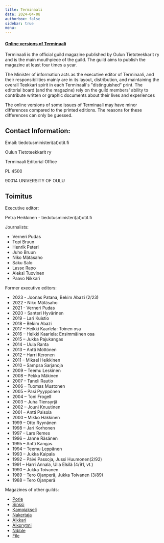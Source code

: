 ```yaml
---
title: Terminaali
date: 2024-04-08
authorbox: false
sidebar: true
menu:
---
```


#### [Online versions of Terminaali](./verkkoversiot/)

Terminaali is the official guild magazine published by Oulun Tietoteekkarit ry and is the main mouthpiece of the guild. The guild aims to publish the magazine at least four times a year.

The Minister of information acts as the executive editor of Terminaali, and their responsibilities mainly are in its layout, distribution, and maintaining the overall Teekkari spirit in each Terminaali's "distinguished" print. The editorial board (and the magazine) rely on the guild members' ability to contribute written or graphic documents about their lives and experiences

The online versions of some issues of Terminaali may have minor differences compared to the printed editions. The reasons for these differences can only be guessed.

## Contact Information:

Email: tiedotusministeri(at)otit.fi

Oulun Tietoteekkarit ry

Terminaali Editorial Office

PL 4500

90014 UNIVERSITY OF OULU

## Toimitus

Executive editor:

Petra Heikkinen - tiedotusministeri(at)otit.fi

Journalists:

- Verneri Pudas
- Topi Bruun
- Henrik Peteri
- Juho Bruun
- Niko Mätäsaho
- Saku Salo
- Lasse Rapo
- Aleksi Tuovinen
- Paavo Nikkari

Former executive editors:
- 2023 - Joonas Patana, Bekim Abazi (2/23)
- 2022 - Niko Mätäsaho
- 2021 - Verneri Pudas
- 2020 - Santeri Hyvärinen
- 2019 – Lari Kuistio
- 2018 – Bekim Abazi
- 2017 – Heikki Kaarlela: Toinen osa
- 2016 – Heikki Kaarlela: Ensimmäinen osa
- 2015 – Jukka Pajukangas
- 2014 – Uula Ranta
- 2013 – Antti Möttönen
- 2012 – Harri Keronen
- 2011 – Mikael Heikkinen
- 2010 – Sampsa Sarjanoja
- 2009 – Teemu Leskinen
- 2008 – Pekka Mäkinen
- 2007 – Taneli Rautio
- 2006 – Tuomas Mustonen
- 2005 – Pasi Pyyppönen
- 2004 – Toni Frogell
- 2003 – Juha Tiensyrjä
- 2002 – Jouni Knuutinen
- 2001 – Antti Palsola
- 2000 – Mikko Häkkinen
- 1999 – Otto Ryynänen
- 1998 – Jari Korhonen
- 1997 – Lars Remes
- 1996 – Janne Räsänen
- 1995 – Antti Kangas
- 1994 – Teemu Leppänen
- 1993 – Jukka Kaipala
- 1992 – Päivi Passoja, Jussi Huumonen(2/92)
- 1991 – Harri Annala, Ulla Elsilä (4/91, vt.)
- 1990 – Jukka Toivanen
- 1989 – Tero Ojanperä, Jukka Toivanen (3/89)
- 1988 – Tero Ojanperä

Magazines of other guilds:
- [Porle](http://www.prosessikilta.fi/index.php/kilta/porle)
- [Sinssi](https://www.sik.fi/?page_id=120)
- [Kampiakseli](http://palkki.oulu.fi/kilta/palvelut/kampiakseli)
- [Nakertaja](http://www.ymparistorakentajakilta.net/nakertaja/)
- [Alkkari](https://oulunarkkitehtikilta.net/kilta/kiltalehti/)
- [Alkorytmi](http://www.tietokilta.fi/alkorytmi/)
- [Nibble](http://tite.cs.tut.fi/wiki/nibble)
- [File](https://digit.fi/toiminta/file)
